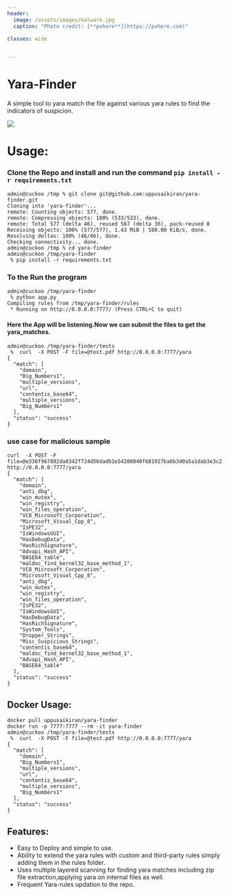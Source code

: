 ```yaml
---
header:
  image: /assets/images/malware.jpg
  caption: "Photo credit: [**pxhere**](https://pxhere.com)"

classes: wide


---
```


# Yara-Finder
A simple tool to yara match the file against various yara rules to find the indicators of suspicion.

<img src="https://travis-ci.org/uppusaikiran/yara-finder.svg?branch=master">


# Usage:

### Clone the Repo and install and run the command `pip install -r requirements.txt`

```
admin@cuckoo /tmp % git clone git@github.com:uppusaikiran/yara-finder.git
Cloning into 'yara-finder'...
remote: Counting objects: 577, done.
remote: Compressing objects: 100% (533/533), done.
remote: Total 577 (delta 46), reused 567 (delta 36), pack-reused 0
Receiving objects: 100% (577/577), 1.43 MiB | 580.00 KiB/s, done.
Resolving deltas: 100% (46/46), done.
Checking connectivity... done.
admin@cuckoo /tmp % cd yara-finder
admin@cuckoo /tmp/yara-finder
 % pip install -r requirements.txt

```
### To the Run the program

```
admin@cuckoo /tmp/yara-finder
 % python app.py
Compiling rules from /tmp/yara-finder/rules
 * Running on http://0.0.0.0:7777/ (Press CTRL+C to quit)

```

#### Here the App will be listening.Now we can submit the files to get the yara_matches.

```
admin@cuckoo /tmp/yara-finder/tests
 %  curl  -X POST -F file=@test.pdf http://0.0.0.0:7777/yara
{
  "match": [
    "domain",
    "Big_Numbers1",
    "multiple_versions",
    "url",
    "contentis_base64",
    "multiple_versions",
    "Big_Numbers1"
  ],
  "status": "success"
}

```
### use case for malicious sample

```
curl  -X POST -F file=@e336f967802da8342f724d56dadb1e54200840f681927ba6b3d0a5a1dab3e3c2 http://0.0.0.0:7777/yara
{
  "match": [
    "domain",
    "anti_dbg",
    "win_mutex",
    "win_registry",
    "win_files_operation",
    "VC8_Microsoft_Corporation",
    "Microsoft_Visual_Cpp_8",
    "IsPE32",
    "IsWindowsGUI",
    "HasDebugData",
    "HasRichSignature",
    "Advapi_Hash_API",
    "BASE64_table",
    "maldoc_find_kernel32_base_method_1",
    "VC8_Microsoft_Corporation",
    "Microsoft_Visual_Cpp_8",
    "anti_dbg",
    "win_mutex",
    "win_registry",
    "win_files_operation",
    "IsPE32",
    "IsWindowsGUI",
    "HasDebugData",
    "HasRichSignature",
    "System_Tools",
    "Dropper_Strings",
    "Misc_Suspicious_Strings",
    "contentis_base64",
    "maldoc_find_kernel32_base_method_1",
    "Advapi_Hash_API",
    "BASE64_table"
  ],
  "status": "success"
}
```

## Docker Usage:
```
docker pull uppusaikiran/yara-finder
docker run -p 7777:7777 --rm -it yara-finder
admin@cuckoo /tmp/yara-finder/tests
 %  curl  -X POST -F file=@test.pdf http://0.0.0.0:7777/yara
{
  "match": [
    "domain",
    "Big_Numbers1",
    "multiple_versions",
    "url",
    "contentis_base64",
    "multiple_versions",
    "Big_Numbers1"
  ],
  "status": "success"
}
```

## Features:

* Easy to Deploy and simple to use.
* Ability to extend the yara rules with custom and third-party rules simply adding them in the rules folder.
* Uses multiple layered scanning for finding yara matches including zip file extraction,applying yara on internal files as well.
* Frequent Yara-rules updation to the repo.
